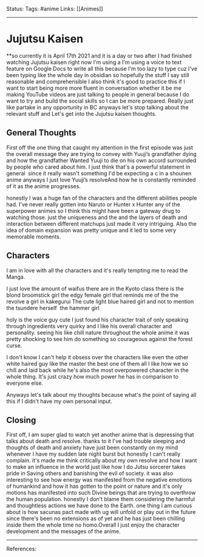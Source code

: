 Status: 
Tags: #anime
Links: [[Animes]]
___
# Jujutsu Kaisen
 **so currently it is April 17th 2021 and it is a day or two after I had finished watching Jujutsu kaisen right now I'm using a I'm using a voice to text feature on Google Docs to write all this because I'm too lazy to type cuz I've been typing like the whole day in obsidian so hopefully the stuff I say still reasonable and comprehensible I also think it's good to practice this if I want to start being more more fluent in conversation whether it be me making YouTube videos are just talking to people in general because I do want to try and build the social skills so I can be more prepared. Really just like partake in any opportunity in BC anyways let's stop talking about the relevant stuff and Let's get into the Jujutsu kaisen thoughts. 

## General Thoughts

First off the one thing that caught my attention in the first episode was just the overall message they are trying to convey with Yuuji’s grandfather dying and how the grandfather Wanted Yuuji to die on his own accord surrounded by people who cared about him. I just think that's a powerful statement in general  since it really wasn't something I'd be expecting a c in a shounen anime anyways I just love Yuuji’s resolveAnd how he is constantly reminded of it as the anime progresses.

  
 honestly I was a huge fan of the characters and the different abilities people had. I've never really gotten into Naruto or Hunter x Hunter any of the superpower animes so I think this might have been a gateway drug to watching those. just the uniqueness and the and the layers of death and interaction between different matchups just made it very intriguing. Also the idea of domain expansion was pretty unique and it led to some very memorable moments.

## Characters

 I am in love with all the characters and it's really tempting me to read the Manga.

 I just love the amount of waifus there are in the Kyoto class there is the blond broomstick girl the edgy female girl that reminds me of the the revolve a girl in kakegurui The cute light blue haired girl and not to mention the tsundere herself  the hammer girl

 holy is the voice guy cute I just found his character trait of only speaking through ingredients very quirky and I like his overall character and personality. seeing his like chill nature throughout the whole anime it was pretty shocking to see him do something so courageous against the forest curse.

I don't know I can't help it obsess over the characters like even the other white haired guy like the master the best one of them all I like how we so chill and laid back while he's also the most overpowered character in the whole thing. It's just crazy how much power he has in comparison to everyone else.

Anyways let's talk about my thoughts because what's the point of saying all this if I didn't have my own personal input.

 ## Closing
First off, I am super glad to watch yet another anime that is depressing that talks about death and resolve. thanks to it I've had trouble sleeping and thoughts of death and anxiety have just been constantly on my mind whenever I have my sudden late night burst but honestly I can't really complain. it's made me think critically about my own resolve and how I want to make an influence in the world just like how I do Jutsu sorcerer takes pride in Saving others and banishing the evil of society. it was also interesting to see how energy was manifested from the negative emotions of humankind and how it has gotten to the point or nature and it's only motions has manifested into such Divine beings that are trying to overthrow the human population. honestly I don't blame them considering the harmful and thoughtless actions we have done to the Earth. one thing I am curious about is how sacunas pact made with ug will unfold or play out in the future since there's been no extensions as of yet and he has just been chilling inside them the whole time no homo.Overall I just enjoy the character development and the messages of the anime.
___
References: